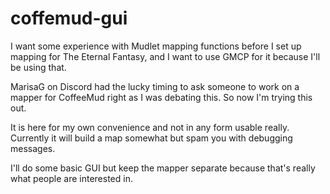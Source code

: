 # coffemud-gui
I want some experience with Mudlet mapping functions before I set up mapping for The Eternal Fantasy, and I want to use GMCP for it because I'll be using that.

MarisaG on Discord had the lucky timing to ask someone to work on a mapper for CoffeeMud right as I was debating this.  So now I'm trying this out.

It is here for my own convenience and not in any form usable really.  Currently it will build a map somewhat but spam you with debugging messages.

I'll do some basic GUI but keep the mapper separate because that's really what people are interested in.
